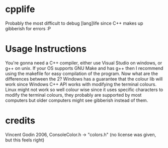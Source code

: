 # cpplife
Probably the most difficult to debug \[lang\]life since C++ makes up gibberish for errors :P

# Usage Instructions
You're gonna need a C++ compiler, either use Visual Studio on windows, or g++ on unix. If your OS supports GNU Make and has g++ then I recommend using the makefile for easy compilation of the program.
Now what are the differences between the 2?
Windows has a guarantee that the colour lib will work since Windows C++ API works with modifying the terminal colours.
Linux might not work so well colour wise since it uses specific characters to modify the terminal colours, they probably are supported by most computers but older computers might see gibberish instead of them.

# credits
Vincent Godin 2006, ConsoleColor.h -> "colors.h" (no license was given, but this feels right)
